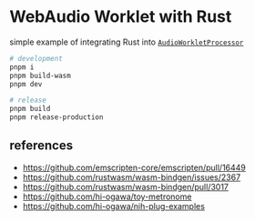 # WebAudio Worklet with Rust

simple example of integrating Rust into [`AudioWorkletProcessor`](https://developer.mozilla.org/en-US/docs/Web/API/AudioWorkletProcessor)

```sh
# development
pnpm i
pnpm build-wasm
pnpm dev

# release
pnpm build
pnpm release-production
```

## references

- https://github.com/emscripten-core/emscripten/pull/16449
- https://github.com/rustwasm/wasm-bindgen/issues/2367
- https://github.com/rustwasm/wasm-bindgen/pull/3017
- https://github.com/hi-ogawa/toy-metronome
- https://github.com/hi-ogawa/nih-plug-examples
